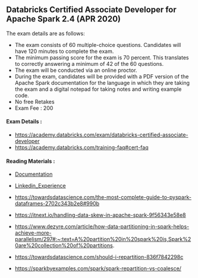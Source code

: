 ## Databricks Certified Associate Developer for Apache Spark 2.4 (APR 2020)

The exam details are as follows:
* The exam consists of 60 multiple-choice questions. Candidates will have 120 minutes to complete the exam.
* The minimum passing score for the exam is 70 percent. This translates to correctly answering a minimum of 42 of the 60 questions.
* The exam will be conducted via an online proctor.
* During the exam, candidates will be provided with a PDF version of the Apache Spark documentation for the language in which they are taking the exam and a digital notepad for taking notes and writing example code.
* No free Retakes
* Exam Fee : 200

#### Exam Details :
* https://academy.databricks.com/exam/databricks-certified-associate-developer
* https://academy.databricks.com/training-faq#cert-faq


#### Reading Materials :

* [Documentation](http://spark.apache.org/docs/2.1.0/api/python/pyspark.html#pyspark.SparkConf)
* [Linkedin_Experience](https://www.linkedin.com/pulse/all-you-need-clear-crt020-databricks-certified-associate-kumar/) 


* https://towardsdatascience.com/the-most-complete-guide-to-pyspark-dataframes-2702c343b2e8#990b
* https://itnext.io/handling-data-skew-in-apache-spark-9f56343e58e8
* https://www.dezyre.com/article/how-data-partitioning-in-spark-helps-achieve-more-parallelism/297#:~:text=A%20partition%20in%20spark%20is,Spark%20are%20collection%20of%20partitions.
* https://towardsdatascience.com/should-i-repartition-836f7842298c
* https://sparkbyexamples.com/spark/spark-repartition-vs-coalesce/

